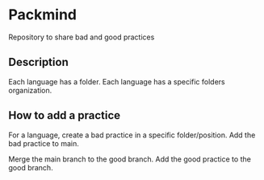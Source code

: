# Packmind
Repository to share bad and good practices

## Description

Each language has a folder.
Each language has a specific folders organization.

## How to add a practice

For a language, create a bad practice in a specific folder/position.
Add the bad practice to main.

Merge the main branch to the good branch.
Add the good practice to the good branch.
